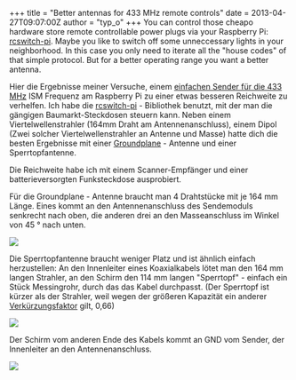 +++
title = "Better antennas for 433 MHz remote controls"
date = 2013-04-27T09:07:00Z
author = "typ_o"
+++
You can control those cheapo hardware store remote controllable power
plugs via your Raspberry Pi:
[rcswitch-pi](http://github.com/r10r/rcswitch-pi). Maybe you like to
switch off some unneccessary lights in your neighborhood. In this case
you only need to iterate all the "house codes" of that simple protocol.
But for a better operating range you want a better antenna.  
  
Hier die Ergebnisse meiner Versuche, einem [einfachen Sender für die 433
MHz](http://www.watterott.com/de/RF-Link-Sender-434MHz) ISM Frequenz am
Raspberry Pi zu einer etwas besseren Reichweite zu verhelfen. Ich habe
die [rcswitch-pi](http://github.com/r10r/rcswitch-pi) - Bibliothek
benutzt, mit der man die gängigen Baumarkt-Steckdosen steuern kann.
Neben einem Viertelwellenstrahler (164mm Draht am Antennenanschluss),
einem Dipol (Zwei solcher Viertelwellenstrahler an Antenne und Masse)
hatte dich die besten Ergebnisse mit einer
[Groundplane](http://de.wikipedia.org/wiki/Groundplane_\(Antenne\)) -
Antenne und einer Sperrtopfantenne.  
  
Die Reichweite habe ich mit einem Scanner-Empfänger und einer
batterieversorgten Funksteckdose ausprobiert.  
  
Für die Groundplane - Antenne braucht man 4 Drahtstücke mit je 164 mm
Länge. Eines kommt an den Antennenanschluss des Sendemoduls senkrecht
nach oben, die anderen drei an den Masseanschluss im Winkel von 45 °
nach unten.  
  
![](https://flipdot.org/blog/uploads/gp.jpg)  
  
Die Sperrtopfantenne braucht weniger Platz und ist ähnlich einfach
herzustellen: An den Innenleiter eines Koaxialkabels lötet man den 164
mm langen Strahler, an den Schirm den 114 mm langen "Sperrtopf" -
einfach ein Stück Messingrohr, durch das das Kabel durchpasst. (Der
Sperrtopf ist kürzer als der Strahler, weil wegen der größeren Kapazität
ein anderer
[Verkürzungsfaktor](http://de.wikipedia.org/wiki/Verk%C3%BCrzungsfaktor)
gilt, 0,66)  
  
![](https://flipdot.org/blog/uploads/sperrtopf3.jpg)  
  
Der Schirm vom anderen Ende des Kabels kommt an GND vom Sender, der
Innenleiter an den Antennenanschluss.  
  
![](https://flipdot.org/blog/uploads/sperrtopf4.jpg)
